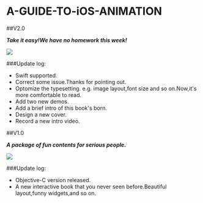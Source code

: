 # A-GUIDE-TO-iOS-ANIMATION

##V2.0

***Take it easy!We have no homework this week!***

![](https://github.com/KittenYang/A-GUIDE-TO-iOS-ANIMATION/blob/master/A%20guide%20to%20iOS%20animation_logo%20v2.0.png?raw=true)

###Update log:
* Swift supported.
* Correct some issue.Thanks for pointing out.
* Optomize the typesetting. e.g. image layout,font size and so on.Now,it's more comfortable to read.
* Add two new demos.
* Add a brief intro of this book's born.
* Design a new cover.
* Record a new intro video.


##V1.0

***A package of fun contents for serious people.***

![](https://github.com/KittenYang/A-GUIDE-TO-iOS-ANIMATION/blob/master/A%20guide%20to%20iOS%20animation_logo%20v1.0.png?raw=true)

###Update log:
* Objective-C version released.
* A new interactive book that you never seen before.Beautiful layout,funny widgets,and so on.

